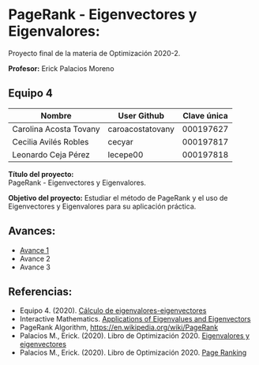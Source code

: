 # PageRank - Eigenvectores y Eigenvalores:
Proyecto final de la materia de Optimización 2020-2.

**Profesor:** Erick Palacios Moreno


## Equipo 4

| Nombre                 | User Github      | Clave única |
|------------------------|------------------|-------------|
| Carolina Acosta Tovany | caroacostatovany | 000197627   |
| Cecilia Avilés Robles  | cecyar           | 000197817   |
| Leonardo Ceja Pérez    | lecepe00         | 000197818   |


**Título del proyecto:**  
PageRank - Eigenvectores y Eigenvalores.


**Objetivo del proyecto:** 
Estudiar el método de PageRank y el uso de Eigenvectores y Eigenvalores para su aplicación práctica.


## Avances:

* [Avance 1](https://github.com/lecepe00/PageRank-eigenvectores-eigenvalores/blob/main/Avances/Avance1.md)
* Avance 2
* Avance 3


## Referencias:

* Equipo 4. (2020).  [Cálculo de eigenvalores-eigenvectores](https://github.com/optimizacion-2020-2-gh-classroom/practica-1-segunda-parte-graph-caroacostatovany)
* Interactive Mathematics.  [Applications of Eigenvalues and Eigenvectors](https://www.intmath.com/matrices-determinants/8-applications-eigenvalues-eigenvectors.php)
* PageRank Algorithm, https://en.wikipedia.org/wiki/PageRank
* Palacios M., Erick. (2020).  Libro de Optimización 2020.  [Eigenvalores y eigenvectores](https://itam-ds.github.io/analisis-numerico-computo-cientifico/II.computo_matricial/2.2/Eigenvalores_y_eigenvectores.html)
* Palacios M., Erick. (2020).  Libro de Optimización 2020.  [Page Ranking](https://itam-ds.github.io/analisis-numerico-computo-cientifico/II.computo_matricial/2.3/Algoritmos_y_aplicaciones_de_eigenvalores_eigenvectores_de_una_matriz.html#aplicaciones-y-usos-page-ranking-en-un-buscador-de-paginas-web)


